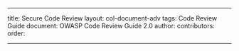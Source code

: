 ---

title: Secure Code Review
layout: col-document-adv
tags: Code Review Guide
document: OWASP Code Review Guide 2.0
author:
contributors:
order: 

---
